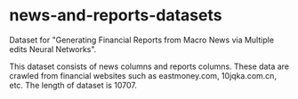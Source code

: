 # news-and-reports-datasets
Dataset for "Generating Financial Reports from Macro News via Multiple edits Neural Networks".

This dataset consists of news columns and reports columns. These data are crawled from financial websites such as eastmoney.com, 10jqka.com.cn, etc. The length of dataset is 10707.
